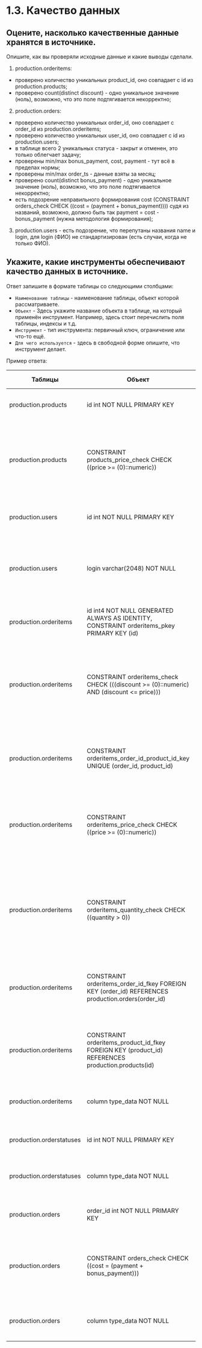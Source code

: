# 1.3. Качество данных

## Оцените, насколько качественные данные хранятся в источнике.
Опишите, как вы проверяли исходные данные и какие выводы сделали.

1. production.orderitems:
- проверено количество уникальных product_id, оно совпадает с id из production.products;
- проверено count(distinct discount) - одно уникальное значение (ноль), 
возможно, что это поле подтягивается некорректно;

2. production.orders:
- проверено количество уникальных order_id, оно совпадает с order_id из production.orderitems;
- проверено количество уникальных user_id, оно совпадает с id из production.users;
- в таблице всего 2 уникальных статуса - закрыт и отменен, это только облегчает задачу;
- проверены min/max bonus_payment, cost, payment - тут всё в пределах нормы;
- проверены min/max order_ts - данные взяты за месяц;
- проверено count(distinct bonus_payment) - одно уникальное значение (ноль), 
возможно, что это поле подтягивается некорректно;
- есть подозрение неправильного формирования cost (CONSTRAINT orders_check CHECK ((cost = (payment + bonus_payment))))
судя из названий, возможно, должно быть так payment = cost - bonus_payment (нужна методология формирования);

3. production.users - есть подозрение, что перепутаны названия name и login,
для login (ФИО) не стандартизирован (есть случаи, когда не только ФИО).

## Укажите, какие инструменты обеспечивают качество данных в источнике.
Ответ запишите в формате таблицы со следующими столбцами:
- `Наименование таблицы` - наименование таблицы, объект которой рассматриваете.
- `Объект` - Здесь укажите название объекта в таблице, на который применён инструмент. Например, здесь стоит перечислить поля таблицы, индексы и т.д.
- `Инструмент` - тип инструмента: первичный ключ, ограничение или что-то ещё.
- `Для чего используется` - здесь в свободной форме опишите, что инструмент делает.

Пример ответа:

| Таблицы             | Объект                      | Инструмент      | Для чего используется |
| ------------------- | --------------------------- | --------------- | --------------------- |
| production.products | id int NOT NULL PRIMARY KEY | Первичный ключ  | Обеспечивает уникальность записей о продуктах |
| production.products | CONSTRAINT products_price_check CHECK ((price >= (0)::numeric)) | Ограничения - проверки | Позволяет избежать ошибок, что цена принимает отрицательное значение и тип данных является нечисленным |
|  |  |  |  |
| production.users | id int NOT NULL PRIMARY KEY | Первичный ключ  | Обеспечивает уникальность записей о пользователях |
| production.users | login varchar(2048) NOT NULL | Ограничение NOT NULL | Обеспечивает верное заполнение основного столбца в таблице - для каждого id должен быть логин |
|  |  |  |  |
| production.orderitems | id int4 NOT NULL GENERATED ALWAYS AS IDENTITY, CONSTRAINT orderitems_pkey PRIMARY KEY (id) | Первичный ключ  | Обеспечивает уникальность записей о заказах |
| production.orderitems | CONSTRAINT orderitems_check CHECK (((discount >= (0)::numeric) AND (discount <= price))) | Ограничения - проверки |  Позволяет избежать ошибок, что скидка принимает отрицательное значение и может быть больше цены, и тип данных является нечисленным |
| production.orderitems | CONSTRAINT orderitems_order_id_product_id_key UNIQUE (order_id, product_id) | Ограничения уникальности  | Ограничение указывает, что сочетание значений перечисленных столбцов будет уникальным |
| production.orderitems | CONSTRAINT orderitems_price_check CHECK ((price >= (0)::numeric)) | Ограничения - проверки | Позволяет избежать ошибок, что цена принимает отрицательное значение и тип данных является нечисленным|
| production.orderitems | CONSTRAINT orderitems_quantity_check CHECK ((quantity > 0)) | Ограничения - проверки  | Позволяет избежать ошибок, что количество товаров больше 0 (нет смысла заносить в базу отрицательные и нулевые значения) |
| production.orderitems | CONSTRAINT orderitems_order_id_fkey FOREIGN KEY (order_id) REFERENCES production.orders(order_id) | Внешний ключ |  Обеспечивает ссылочную целостность двух связанных таблиц (orderitems и orders) |
| production.orderitems | CONSTRAINT orderitems_product_id_fkey FOREIGN KEY (product_id) REFERENCES production.products(id) | Внешний ключ |  Обеспечивает ссылочную целостность двух связанных таблиц (orderitems и products) |
| production.orderitems | column type_data NOT NULL | Ограничение NOT NULL  | Обеспечивает ненулевые значения во всех столбцах таблицы |
|  |  |  |  |
| production.orderstatuses | id int NOT NULL PRIMARY KEY | Первичный ключ  | Обеспечивает уникальность записей о пользователях |
| production.orderstatuses | column type_data NOT NULL  | Ограничение NOT NULL | Обеспечивает ненулевые значения во всех столбцах таблицы |
|  |  |  |  |
| production.orders | order_id int NOT NULL PRIMARY KEY | Первичный ключ  | Обеспечивает уникальность записей о пользователях |
| production.orders | CONSTRAINT orders_check CHECK ((cost = (payment + bonus_payment))) | Ограничения - проверки | Позволяет избежать ошибок, что cost будет больше или меньше, чем сумма payment и bonus_payment |
| production.orders | column type_data NOT NULL  | Ограничение NOT NULL | Обеспечивает ненулевые значения во всех столбцах таблицы |



